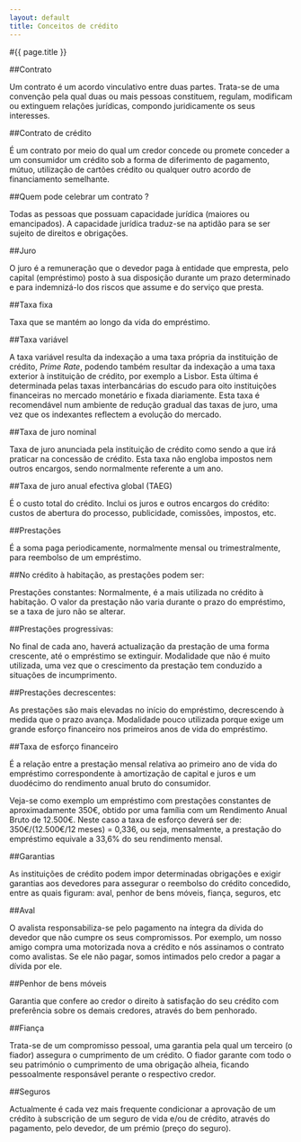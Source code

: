 ```yaml
---
layout: default
title: Conceitos de crédito
---
```


#{{ page.title }}

##Contrato

Um contrato é um acordo vinculativo entre duas partes. Trata-se de uma convenção pela qual duas ou mais pessoas constituem, regulam, modificam ou extinguem relações jurídicas, compondo juridicamente os seus interesses.

##Contrato de crédito

É um contrato por meio do qual um credor concede ou promete conceder a um consumidor um crédito sob a forma de diferimento de pagamento, mútuo, utilização de cartões crédito ou qualquer outro acordo de financiamento semelhante.

##Quem pode celebrar um contrato ?

Todas as pessoas que possuam capacidade jurídica (maiores ou emancipados). A capacidade jurídica traduz-se na aptidão para se ser sujeito de direitos e obrigações.

##Juro

O juro é a remuneração que o devedor paga à entidade que empresta, pelo capital (empréstimo) posto à sua disposição durante um prazo determinado e para indemnizá-lo dos riscos que assume e do serviço que presta.

##Taxa fixa

Taxa que se mantém ao longo da vida do empréstimo.

##Taxa variável

A taxa variável resulta da indexação a uma taxa própria da instituição de crédito, <em>Prime Rate</em>, podendo também resultar da indexação a uma taxa exterior à instituição de crédito, por exemplo a Lisbor. Esta última é determinada pelas taxas interbancárias do escudo para oito instituições financeiras no mercado monetário e fixada diariamente. Esta taxa é recomendável num ambiente de redução gradual das taxas de juro, uma vez que os indexantes reflectem a evolução do mercado.

##Taxa de juro nominal

Taxa de juro anunciada pela instituição de crédito como sendo a que irá praticar na concessão de crédito.
Esta taxa não engloba impostos nem outros encargos, sendo normalmente referente a um ano.

##Taxa de juro anual efectiva global (TAEG)

É o custo total do crédito. Inclui os juros e outros encargos do crédito: custos de abertura do processo, publicidade, comissões, impostos, etc.

##Prestações

É a soma paga periodicamente, normalmente mensal ou trimestralmente, para reembolso de um empréstimo.

##No crédito à habitação, as prestações podem ser:

Prestações constantes: Normalmente, é a mais utilizada no crédito à habitação. O valor da prestação não varia durante o prazo do empréstimo, se a taxa de juro não se alterar.

##Prestações progressivas:

No final de cada ano, haverá actualização da prestação de uma forma crescente, até o empréstimo se extinguir. Modalidade que não é muito utilizada, uma vez que o crescimento da prestação tem conduzido a situações de incumprimento.

##Prestações decrescentes:

As prestações são mais elevadas no início do empréstimo, decrescendo à medida que o prazo avança. Modalidade pouco utilizada porque exige um grande esforço financeiro nos primeiros anos de vida do empréstimo.

##Taxa de esforço financeiro

É a relação entre a prestação mensal relativa ao primeiro ano de vida do empréstimo correspondente à amortização de capital e juros e um duodécimo do rendimento anual bruto do consumidor.

Veja-se como exemplo um empréstimo com prestações constantes de aproximadamente 350€, obtido por uma família com um Rendimento Anual Bruto de 12.500€. Neste caso a taxa de esforço deverá ser de: 350€/(12.500€/12 meses) = 0,336, ou seja, mensalmente, a prestação do empréstimo equivale a 33,6% do seu rendimento mensal.

##Garantias

As instituições de crédito podem impor determinadas obrigações e exigir garantias aos devedores para assegurar o reembolso do crédito concedido, entre as quais figuram: aval, penhor de bens móveis, fiança, seguros, etc

##Aval

O avalista responsabiliza-se pelo pagamento na íntegra da dívida do devedor que não cumpre os seus compromissos.
Por exemplo, um nosso amigo compra uma motorizada nova a crédito e nós assinamos o contrato como avalistas. Se ele não pagar, somos intimados pelo credor a pagar a dívida por ele.

##Penhor de bens móveis

Garantia que confere ao credor o direito à satisfação do seu crédito com preferência sobre os demais credores, através do bem penhorado.

##Fiança

Trata-se de um compromisso pessoal, uma garantia pela qual um terceiro (o fiador) assegura o cumprimento de um crédito.
O fiador garante com todo o seu património o cumprimento de uma obrigação alheia, ficando pessoalmente responsável perante o respectivo credor.

##Seguros

Actualmente é cada vez mais frequente condicionar a aprovação de um crédito à subscrição de um seguro de vida e/ou de crédito, através do pagamento, pelo devedor, de um prémio (preço do seguro).